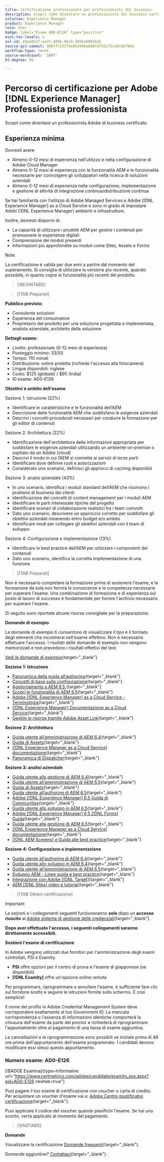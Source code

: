```yaml
---
title: Certificazione professionale per professionisti del business
description: Scopri come diventare un professionista del business certificato in Adobe [!DNL Experience Manager].
solution: Experience Manager
product: Experience Manager
role: User
badge: label="Esame AD0-E126" type="positivo"
mini-toc-levels: 1
exl-id: 83ee013f-aa37-409b-8bcb-385be6962b26
source-git-commit: d007f7152f9e053446e680fdf16175ca019ef8e6
workflow-type: tm+mt
source-wordcount: '1047'
ht-degree: 9%

---
```


# Percorso di certificazione per Adobe [!DNL Experience Manager] Professionista professionista

Scopri come diventare un professionista Adobe di business certificato.

## Esperienza minima

Dovresti avere:

* Almeno 0-12 mesi di esperienza nell’utilizzo e nella configurazione di Adobe Cloud Manager
* Almeno 0-12 mesi di esperienza con le funzionalità AEM e le funzionalità necessarie per coinvolgere gli sviluppatori nella ricerca di soluzioni aziendali
* Almeno 0-12 mesi di esperienza nella configurazione, implementazione e gestione di attività di integrazione continua/distribuzione continua

Se hai familiarità con l’utilizzo di Adobe Managed Services e Adobe [!DNL Experience Manager] as a Cloud Service e sono in grado di impostare Adobi [!DNL Experience Manager] ambienti e infrastrutture.

Inoltre, dovresti disporre di:

* La capacità di utilizzare i prodotti AEM per gestire i contenuti per promuovere le esperienze digitali
* Comprensione dei moduli presenti
* Informazioni più approfondite su moduli come Sites, Assets e Forms

>[!NOTE]
>
>La certificazione è valida per due anni a partire dal momento del superamento. Si consiglia di utilizzare la versione più recente, quando possibile, in quanto copre le funzionalità più recenti del prodotto.

>[!BEGINTABS]

>[!TAB Preparati]

**Pubblico previsto:**

* Consulente soluzioni
* Esperienza del consumatore
* Proprietario del prodotto per una soluzione progettata e implementata, analista aziendale, architetto della soluzione

**Dettagli esame:**

* Livello: professionale (0-12 mesi di esperienza)
* Punteggio minimo: 33/50
* Tempo: 110 minuti
* Distribuzione: online protetta (richiede l&#39;accesso alla fotocamera)
* Lingue disponibili: inglese
* Costo: $125 (globale) / $95 (India)
* ID esame: AD0-E126

**Obiettivi e ambito dell&#39;esame**

Sezione 1: istruzione (22%)

* Identificare le caratteristiche e le funzionalità dell’AEM
* Descrizione delle funzionalità AEM che soddisfano le esigenze aziendali
* Descrivi i concetti procedurali necessari per condurre la formazione per gli editor di contenuti

Sezione 2: Architettura (22%)

* Identificazione dell&#39;architettura delle informazioni appropriata per soddisfare le esigenze aziendali utilizzando un ambiente on-premise o ospitato da un Adobe (cloud)
* Descrivi il modo in cui l’AEM si connette ai servizi di terze parti
* Identificare dove definire ruoli e autorizzazioni
* Considerato uno scenario, definisci gli approcci di caching disponibili

Sezione 3: analisi aziendale (43%)

* In uno scenario, identifica i moduli standard dell’AEM che risolvono i problemi di business dei clienti
* Identificazione dei concetti di content management per i moduli AEM
* Identificare le parti interessate tipiche del progetto
* Identificare scenari di collaborazione realistici tra i team coinvolti
* Dato uno scenario, descrivere un approccio corretto per soddisfare gli obiettivi aziendali rimanendo entro budget e/o ambito
* Identificare modi per collegare gli obiettivi aziendali con il team di sviluppo

Sezione 4: Configurazione e implementazione (13%)

* Identificare le best practice dell’AEM per utilizzare i componenti dei contenuti
* Dato uno scenario, identifica la corretta implementazione di una funzione

>[!TAB Preparati]

Non è necessario completare la formazione prima di sostenere l&#39;esame, e la formazione da sola non fornirà le conoscenze e le competenze necessarie per superare l&#39;esame. Una combinazione di formazione e di esperienza sul posto di lavoro di successo è fondamentale per fornire l&#39;archivio necessario per superare l&#39;esame.

Di seguito sono riportate alcune risorse consigliate per la preparazione:

**Domande di esempio**

Le domande di esempio ti consentono di visualizzare il tipo e il formato degli elementi che incontrerai nell&#39;esame effettivo. Non è necessario effettuare l&#39;accesso. I risultati delle domande di esempio non vengono memorizzati e non prevedono i risultati effettivi del test.

[Vedi le domande di esempio](https://scorpion.caveon.com/launchpad/ad0-e126-adobe-experience-manager-business-practitioner-professional-copy-ddww4w){target="_blank"}

**Sezione 1: Istruzione**

* [Panoramica della guida all’authoring](https://experienceleague.adobe.com/docs/experience-manager-65/authoring/home.html?lang=en){target="_blank"}
* [Concetti di base sulla configurazione](https://experienceleague.adobe.com/docs/experience-manager-65/deploying/configuring/configuring.html?lang=en){target="_blank"}
* [Aggiornamento a AEM 6.5 ](https://experienceleague.adobe.com/docs/experience-manager-65/deploying/upgrading/upgrade.html?lang=en){target="_blank"}
* [Scopri le funzionalità di AEM 6.5](https://experienceleague.adobe.com/docs/experience-manager-65/user-guide/troubleshooting/learn.html?lang=en){target="_blank"}
* [Adobe [!DNL Experience Manager] as a Cloud Service - Terminologia](https://experienceleague.adobe.com/docs/experience-manager-cloud-service/overview/terminology.html?lang=en){target="_blank"}
* [[!DNL Experience Manager] Documentazione as a Cloud Service](https://experienceleague.adobe.com/docs/experience-manager-cloud-service/content/home.html?lang=it){target="_blank"}
* [Gestire le risorse tramite Adobe Asset Link](https://helpx.adobe.com/it/enterprise/using/manage-assets-using-adobe-asset-link.html){target="_blank"}

**Sezione 2: Architettura**

* [Guida utente all’amministrazione di AEM 6.4](https://experienceleague.adobe.com/docs/experience-manager-64/administering/home.html?lang=en){target="_blank"}
* [Guida di Assets](https://experienceleague.adobe.com/docs/experience-manager-64/assets/home.html?lang=en){target="_blank"}
* [[!DNL Experience Manager as a Cloud Service] documentazione](https://experienceleague.adobe.com/docs/experience-manager-cloud-service/content/home.html?lang=it){target="_blank"}
* [Panoramica di Dispatcher](https://experienceleague.adobe.com/docs/experience-manager-dispatcher/using/dispatcher.html?lang=it){target="_blank"}

**Sezione 3: analisi aziendale**

* [Guida utente alla gestione di AEM 6.4](https://experienceleague.adobe.com/docs/experience-manager-64/managing/home.html?lang=en){target="_blank"}
* [Guida utente all’amministrazione di AEM 6.5](https://experienceleague.adobe.com/docs/experience-manager-65/administering/home.html?lang=en){target="_blank"}
* [Guida di Assets](https://experienceleague.adobe.com/docs/experience-manager-64/assets/home.html?lang=en){target="_blank"}
* [Guida utente all’authoring di AEM 6.5](https://experienceleague.adobe.com/docs/experience-manager-65/authoring/home.html?lang=en){target="_blank"}
* [Adobe [!DNL Experience Manager] 6.5 Guida di Communities](https://experienceleague.adobe.com/docs/experience-manager-65/communities/home.html?lang=en){target="_blank"}
* [Guida utente allo sviluppo in AEM 6.5](https://experienceleague.adobe.com/docs/experience-manager-65/developing/home.html?lang=en){target="_blank"}
* [Adobe [!DNL Experience Manager] 6,5 [!DNL Forms] Guida](https://experienceleague.adobe.com/docs/experience-manager-65/forms/home.html?lang=en){target="_blank"}
* [Guida utente alla gestione di AEM 6.5](https://experienceleague.adobe.com/docs/experience-manager-65/managing/home.html?lang=en){target="_blank"}
* [[!DNL Experience Manager as a Cloud Service] documentazione](https://experienceleague.adobe.com/docs/experience-manager-cloud-service/content/home.html?lang=it){target="_blank"}
* [[!DNL AEM Screens] e Guida alle best practice](https://experienceleague.adobe.com/docs/experience-manager-screens/using/about-guide.html?lang=it){target="_blank"}

**Sezione 4: Configurazione e implementazione**

* [Guida utente all’authoring di AEM 6.4](https://experienceleague.adobe.com/docs/experience-manager-64/authoring/home.html?lang=en){target="_blank"}
* [Guida utente allo sviluppo in AEM 6.4](https://experienceleague.adobe.com/docs/experience-manager-64/developing/home.html?lang=en){target="_blank"}
* [Guida utente all’amministrazione di AEM 6.5](https://experienceleague.adobe.com/docs/experience-manager-65/administering/home.html?lang=en){target="_blank"}
* [Sviluppo AEM - Linee guida e best practice](https://experienceleague.adobe.com/docs/experience-manager-65/developing/introduction/dev-guidelines-bestpractices.html?lang=en){target="_blank"}
* [Integrazione con Adobe [!DNL Target]](https://experienceleague.adobe.com/docs/experience-manager-cloud-service/sites/integrations/integrating-adobe-target.html?lang=en){target="_blank"}
* [AEM [!DNL Sites] video e tutorial](https://experienceleague.adobe.com/docs/experience-manager-learn/sites/overview.html?lang=it){target="_blank"}

>[!TAB Ottieni certificazione]

>[!IMPORTANT]
>
>Le sezioni e i collegamenti seguenti funzioneranno **solo**  dopo un **accesso riuscito** al [Adobe sistema di gestione delle credenziali](http://www.certmetrics.com/adobe){target="_blank"}.

**Dopo aver effettuato l&#39;accesso, i seguenti collegamenti saranno direttamente accessibili.**

**Sostieni l&#39;esame di certificazione**

In Adobe vengono utilizzati due fornitori per l&#39;amministrazione degli esami controllati, PSI e Examity.

* **PSI** offre opzioni per il centro di prova e l&#39;esame di giapponese (se disponibili)
* **[!DNL Examity]** offre un&#39;opzione online remota

Per programmare, riprogrammare o annullare l&#39;esame, è sufficiente fare clic sul fornitore scelto e seguire le istruzioni fornite sullo schermo. È così semplice!

Il nome del profilo in Adobe Credential Management System deve corrispondere esattamente al tuo Government ID. La mancata corrispondenza o l&#39;assenza di informazioni identiche comporterà la chiusura dell&#39;esame da parte del proctor e richiederà di riprogrammare l&#39;appuntamento oltre al pagamento di una tassa di esame aggiuntiva.

Le cancellazioni e la riprogrammazione sono possibili se iniziate prima di 48 ore prima dell&#39;appuntamento dell&#39;esame programmato. I candidati devono modificare essi stessi questo appuntamento.

### Numero esame: AD0-E126

[!BADGE Esamina]{type=Informative url="https://www.certmetrics.com/adobe/candidate/examity_sso.aspx?eid=AD0-E126 newtab=true"}

Puoi pagare il tuo esame di certificazione con voucher o carta di credito. Per acquistare un voucher d&#39;esame vai a: [Adobe Centro giustificativi certificazione](https://market.xvoucher.com/adobe/global){target="_blank"}.

Puoi applicare il codice del voucher quando pianifichi l&#39;esame. Se hai uno sconto, verrà applicato al momento del pagamento.

>[!ENDTABS]

**Domande**

Visualizzare la certificazione [Domande frequenti](https://experienceleague.adobe.com/docs/certification/certification/faq.html?lang=en){target="_blank"}.

Domande aggiuntive? [Contattaci](mailto:certif@adobe.com){target="_blank"}.
